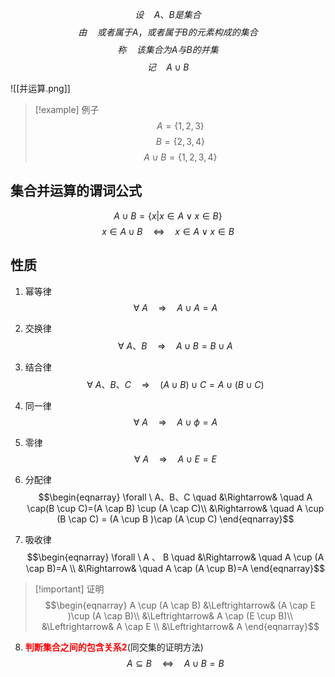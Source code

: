 $$设\quad A、B是集合$$
$$\tag{并运算}由\quad 或者属于A，或者属于B的元素构成的集合$$
$$称\quad 该集合为A与B的并集$$
$$\tag{并运算的记号}记\quad A \cup B$$

![[并运算.png]]

> [!example] 例子
> $$A=\{1,2,3\}$$
> $$B=\{2,3,4\}$$
> $$A \cup B=\{1,2,3,4\}$$

## 集合并运算的谓词公式

$$A \cup B =\{x|x \in A \vee x \in B\}$$
$$x \in A \cup B \quad \Leftrightarrow \quad x \in A \vee x \in B$$

## 性质

1. 幂等律
$$\forall\ A \quad \Rightarrow \quad A \cup A =A$$
2. 交换律
$$\forall \ A、B \quad \Rightarrow \quad A \cup B = B \cup A$$
3. 结合律
$$\forall \ A、B、C \quad \Rightarrow \quad (A \cup B) \cup C = A \cup (B \cup C)$$
4. 同一律
$$\forall \ A \quad \Rightarrow \quad A \cup \phi = A$$
5. 零律
$$\forall\ A \quad \Rightarrow \quad A \cup E =E$$
6. 分配律
$$\begin{eqnarray}
\forall \ A、B、C \quad &\Rightarrow& \quad A \cap(B \cup C)=(A \cap B) \cup (A \cap C)\\
&\Rightarrow& \quad A \cup (B \cap C) = (A \cup B )\cap (A \cup C)
\end{eqnarray}$$

7. 吸收律
$$\begin{eqnarray}
\forall \ A 、 B \quad 
&\Rightarrow& 
\quad A \cup (A \cap B)=A \\
&\Rightarrow&
\quad A \cap (A \cup B)=A
\end{eqnarray}$$
> [!important] 证明
> $$\begin{eqnarray}
> A \cup (A \cap B) 
> &\Leftrightarrow& 
> (A \cap E )\cup (A \cap B)\\
> &\Leftrightarrow& 
> A \cap (E \cup B)\\
> &\Leftrightarrow&
> A \cap E \\
> &\Leftrightarrow&
> A
\end{eqnarray}$$

8. <font color="#ff0000">**判断集合之间的包含关系2**</font>(同交集的证明方法)
$$A \subseteq B \quad \Leftrightarrow \quad A \cup B =B$$